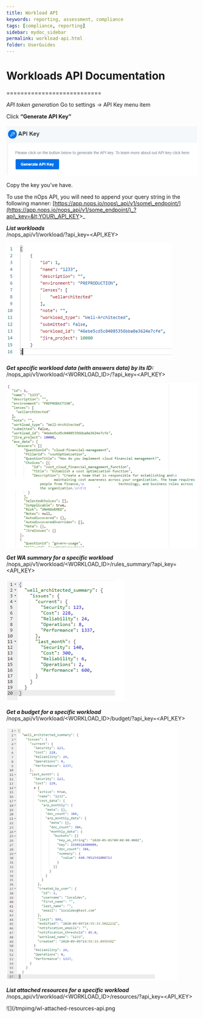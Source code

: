 ```yaml
---
title: Workload API
keywords: reporting, assessment, compliance
tags: [compliance, reporting]
sidebar: mydoc_sidebar
permalink: workload-api.html
folder: UserGuides
---
```


# Workloads API Documentation #
===========================

_API token generation_ Go to settings -> API Key menu item

Click **“Generate API Key”**

![](/tmpimg/gen-api.png)

Copy the key you’ve have.

To use the nOps API, you will need to append your query string in the following manner: [https://app.nops.io/nops\_api/v1/some\_endpoint/](https://app.nops.io/nops_api/v1/some_endpoint/)_?api\_key=&lt;YOUR\_API_KEY&gt;_

**_List workloads_**  
/nops\_api/v1/workload/?api\_key=&lt;API_KEY&gt;

![](/tmpimg/list-workloads-api.png)

**_Get specific workload data (with answers data) by its ID:_** /nops\_api/v1/workload/&lt;WORKLOAD\_ID&gt;/?api\_key=&lt;API\_KEY&gt;

![](/tmpimg/workload-data-api.png)

**_Get WA summary for a specific workload_** /nops\_api/v1/workload/&lt;WORKLOAD\_ID&gt;/rules\_summary/?api\_key=&lt;API_KEY&gt;

![](/tmpimg/waf-summary-api.png)

**_Get a budget for a specific workload_** /nops\_api/v1/workload/&lt;WORKLOAD\_ID&gt;/budget/?api\_key=&lt;API\_KEY&gt;

![](/tmpimg/budget-api.png)

**_List attached resources for a specific workload_** /nops\_api/v1/workload/&lt;WORKLOAD\_ID&gt;/resources/?api\_key=&lt;API\_KEY&gt;

![](/tmpimg/wl-attached-resources-api.png
